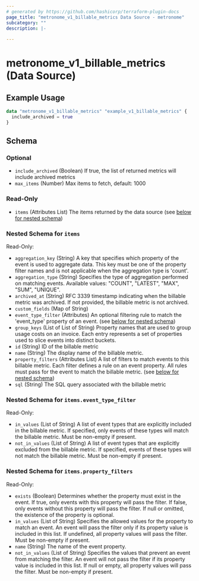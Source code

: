 ```yaml
---
# generated by https://github.com/hashicorp/terraform-plugin-docs
page_title: "metronome_v1_billable_metrics Data Source - metronome"
subcategory: ""
description: |-
  
---
```


# metronome_v1_billable_metrics (Data Source)



## Example Usage

```terraform
data "metronome_v1_billable_metrics" "example_v1_billable_metrics" {
  include_archived = true
}
```

<!-- schema generated by tfplugindocs -->
## Schema

### Optional

- `include_archived` (Boolean) If true, the list of returned metrics will include archived metrics
- `max_items` (Number) Max items to fetch, default: 1000

### Read-Only

- `items` (Attributes List) The items returned by the data source (see [below for nested schema](#nestedatt--items))

<a id="nestedatt--items"></a>
### Nested Schema for `items`

Read-Only:

- `aggregation_key` (String) A key that specifies which property of the event is used to aggregate data. This key must be one of the property filter names and is not applicable when the aggregation type is 'count'.
- `aggregation_type` (String) Specifies the type of aggregation performed on matching events.
Available values: "COUNT", "LATEST", "MAX", "SUM", "UNIQUE".
- `archived_at` (String) RFC 3339 timestamp indicating when the billable metric was archived. If not provided, the billable metric is not archived.
- `custom_fields` (Map of String)
- `event_type_filter` (Attributes) An optional filtering rule to match the 'event_type' property of an event. (see [below for nested schema](#nestedatt--items--event_type_filter))
- `group_keys` (List of List of String) Property names that are used to group usage costs on an invoice. Each entry represents a set of properties used to slice events into distinct buckets.
- `id` (String) ID of the billable metric
- `name` (String) The display name of the billable metric.
- `property_filters` (Attributes List) A list of filters to match events to this billable metric. Each filter defines a rule on an event property. All rules must pass for the event to match the billable metric. (see [below for nested schema](#nestedatt--items--property_filters))
- `sql` (String) The SQL query associated with the billable metric

<a id="nestedatt--items--event_type_filter"></a>
### Nested Schema for `items.event_type_filter`

Read-Only:

- `in_values` (List of String) A list of event types that are explicitly included in the billable metric. If specified, only events of these types will match the billable metric. Must be non-empty if present.
- `not_in_values` (List of String) A list of event types that are explicitly excluded from the billable metric. If specified, events of these types will not match the billable metric. Must be non-empty if present.


<a id="nestedatt--items--property_filters"></a>
### Nested Schema for `items.property_filters`

Read-Only:

- `exists` (Boolean) Determines whether the property must exist in the event. If true, only events with this property will pass the filter. If false, only events without this property will pass the filter. If null or omitted, the existence of the property is optional.
- `in_values` (List of String) Specifies the allowed values for the property to match an event. An event will pass the filter only if its property value is included in this list. If undefined, all property values will pass the filter. Must be non-empty if present.
- `name` (String) The name of the event property.
- `not_in_values` (List of String) Specifies the values that prevent an event from matching the filter. An event will not pass the filter if its property value is included in this list. If null or empty, all property values will pass the filter. Must be non-empty if present.
